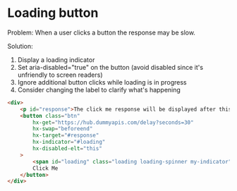<script src="https://unpkg.com/htmx.org@1.9.8"></script>
<link href="https://cdn.jsdelivr.net/npm/daisyui@3.9.4/dist/full.css" rel="stylesheet" type="text/css" />
<script src="https://cdn.tailwindcss.com"></script>
<style>
    .my-indicator {
        display: none;
    }

    .htmx-request .my-indicator {
        display: inline;
    }

    .htmx-request.my-indicator {
        display: inline;
    }
</style>

# Loading button

Problem:
When a user clicks a button the response may be slow.

Solution:

1. Display a loading indicator
1. Set aria-disabled="true" on the button (avoid disabled since it's unfriendly to screen readers)
1. Ignore additional button clicks while loading is in progress
1. Consider changing the label to clarify what's happening

```html
<div>
    <p id="response">The click me response will be displayed after this sentence. </p>
    <button class="btn"
        hx-get="https://hub.dummyapis.com/delay?seconds=30"
        hx-swap="beforeend"
        hx-target="#response"
        hx-indicator="#loading"
        hx-disabled-elt="this"
    >
        <span id="loading" class="loading loading-spinner my-indicator"></span>
        Click Me
    </button>
</div>

```
